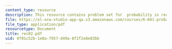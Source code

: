 ```yaml
---
content_type: resource
description: This resource contains problem set for  probability in recitation two.
file: https://ol-ocw-studio-app-qa.s3.amazonaws.com/courses/6-041-probabilistic-systems-analysis-and-applied-probability-spring-2006/0f01c52b1e0a7957d49a8f2f2e8e83bb_rec02.pdf
file_type: application/pdf
resourcetype: Document
title: rec02.pdf
uid: 0f01c52b-1e0a-7957-d49a-8f2f2e8e83bb
---
```

